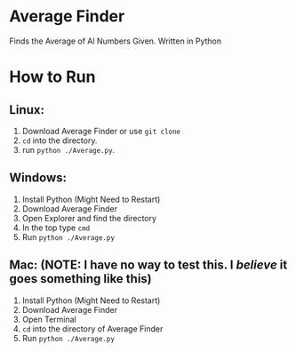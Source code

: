 # Average Finder
Finds the Average of Al Numbers Given. Written in Python

# How to Run
## Linux: 
1. Download Average Finder or use `git clone`
1. `cd` into the directory.
1. run `python ./Average.py`.

## Windows:
1. Install Python (Might Need to Restart)
1. Download Average Finder
1. Open Explorer and find the directory
1. In the top type `cmd`
1. Run `python ./Average.py`

## Mac: (NOTE: I have no way to test this. I _believe_ it goes something like this)
1. Install Python (Might Need to Restart)
1. Download Average Finder
1. Open Terminal
1. `cd` into the directory of Average Finder
1. Run `python ./Average.py`